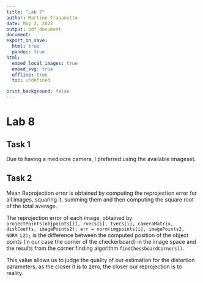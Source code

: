 ```yaml
---
title: "Lab 7"
author: Martino Trapanotto
date: May 3, 2022
output: pdf_document
document:
export_on_save:
  html: true
  pandoc: true
html:
  embed_local_images: true
  embed_svg: true
  offline: true
  toc: undefined

print_background: false
---
```

# Lab 8
## Task 1

Due to having a mediocre camera, I preferred using the available imageset.

## Task 2

Mean Reprojection error is obtained by computing the reprojection error for all images, squaring it, summing them and then computing the square root of the total average.

The reprojection error of each image, obtained by `projectPoints(objpoints[i], rvecs[i], tvecs[i], cameraMatrix, distCoeffs, imagePoints2); err = norm(imgpoints[i], imagePoints2, NORM_L2);` is the difference between the computed position of the object points (in our case the corner of the checkerboard) in the image space and the results from the corner finding algorithm `findChessboardCorners()`. 

This value allows us to judge the quality of our estimation for the distortion parameters, as the closer it is to zero, the closer our reprojection is to reality.
